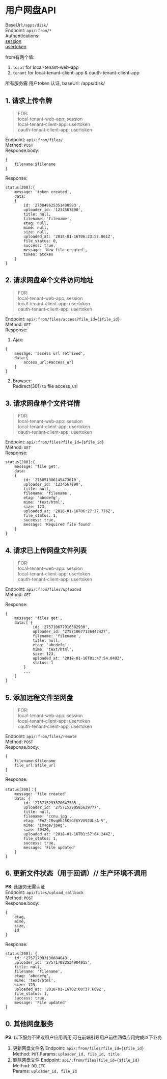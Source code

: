 # 用户网盘API

BaseUrl:`/apps/disk/`  
Endpoint: `api/:from/*`  
Authentications:  
[session](https://github.com/ccnuyan/starcedu_auth/blob/master/docs/session-authentication.md)  
[usertoken](https://github.com/ccnuyan/starcedu_auth/blob/master/docs/usertoken-authentication.md)  

from有两个值:
1. `local` for local-tenant-web-app  
2. `tenant` for local-tenant-client-app & oauth-tenant-client-app

所有服务需 用户token 认证, baseUrl: /apps/disk/
## 1. 请求上传令牌
>FOR:  
local-tenant-web-app: session  
local-tenant-client-app: usertoken  
oauth-tenant-client-app: usertoken

Endpoint: `api/:from/files/`  
Method: `POST`    
Response.body:
```
{
    filename:$filename
}
```
Response:
```
status[200]:{
    message: 'token created',
    data:   
    { 
        id: '275849625351488583',
        uploader_id: '1234567890',
        title: null,
        filename: 'filename',
        etag: null,
        mime: null,
        size: null,
        uploaded_at: '2018-01-16T06:23:57.861Z',
        file_status: 0,
        success: true,
        message: 'New file created',
        token: $token 
    }
}
```

## 2. 请求网盘单个文件访问地址
>FOR:  
local-tenant-web-app: session  
local-tenant-client-app: usertoken  
oauth-tenant-client-app: usertoken

Endpoint: `api/:from/files/access?file_id={$file_id}`  
Method: `GET`  
Response:  
1. Ajax:
```
{
    message: 'access url retrived',
    data:{
        access_url:#access_url
    }
}
```
2. Browser:  
Redirect(301) to file access_url

## 3. 请求网盘单个文件详情
>FOR:  
local-tenant-web-app: session  
local-tenant-client-app: usertoken  
oauth-tenant-client-app: usertoken

Endpoint: `api/:from/files?file_id={$file_id}`  
Method: `GET`  
Response:
```
status[200]:{ 
    message: 'file get',
    data:
    { 
        id: '275851386145473610',
        uploader_id: '1234567890',
        title: null,
        filename: 'filename',
        etag: 'abcdefg',
        mime: 'text/html',
        size: 123,
        uploaded_at: '2018-01-16T06:27:27.776Z',
        file_status: 1,
        success: true,
        message: 'Required file found' 
    } 
}
```
## 4. 请求已上传网盘文件列表
>FOR:  
local-tenant-web-app: session  
local-tenant-client-app: usertoken  
oauth-tenant-client-app: usertoken

Endpoint: `api/:from/files/uploaded`  
Method: `GET`  

Response:
```
{ 
    message: 'files get',
    data:[ { 
            id: '275710677916582930',
            uploader_id: '275710677136442427',
            filename: 'filename',
            title: null,
            etag: 'abcdefg',
            mime: 'text/html',
            size: 123,
            uploaded_at: '2018-01-16T01:47:54.049Z',
            status: 1 
        } 
        ...
    ] 
}
```
## 5. 添加远程文件至网盘
>FOR:  
local-tenant-web-app: session  
local-tenant-client-app: usertoken  
oauth-tenant-client-app: usertoken

Endpoint: `api/:from/files/remote`  
Method: `POST`    
Response.body:
```
{
    filename:$filename
    file_url:$file_url
}
```
Response:
```
status[200]：{ 
    message: 'file created',
    data: { 
        id: '275715293370647585',
        uploader_id: '275715290585629777',
        title: null,
        filename: 'ccnu.jpg',
        etag: 'FnZ-CRvqHbJ5KtGfGYVX92ULrA-V',
        mime: 'image/jpeg',
        size: 79420,
        uploaded_at: '2018-01-16T01:57:04.244Z',
        file_status: 1,
        success: true,
        message: 'File updated' 
    } 
}
```
## 6. 更新文件状态（用于回调）// 生产环境不调用
__PS__: 此服务无需认证  
Endpoint: `api/files/upload_callback`  
Method: `POST`  
Response.body:
```
{
    etag,
    mime,
    size,
    id
}
```
Response: 
```
status[200]: { 
    id: '275717083138884643',
    uploader_id: '275717082534904915',
    title: null,
    filename: 'filename',
    etag: 'abcdefg',
    mime: 'text/html',
    size: 123,
    uploaded_at: '2018-01-16T02:00:37.609Z',
    file_status: 1,
    success: true,
    message: 'File updated' 
}
```


## 0. 其他网盘服务  

__PS__: 以下服务不建议租户应用调用,可在前端引导用户前往网盘应用完成以下业务
1. 更新网盘文件名
Endpoint: `api/:from/files?file_id={$file_id}`  
Method: `PUT`
Params: `uploader_id, file_id, title`
1. 删除网盘文件
Endpoint: `api/:from/files?file_id={$file_id}`  
Method: `DELETE`  
Params: `uploader_id, file_id`  


